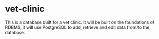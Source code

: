 # vet-clinic
This is a database built for a vet clinic. It will be built on the foundations of RDBMS, it will use PostgreSQL to add, retrieve and edit data from/to the database.
